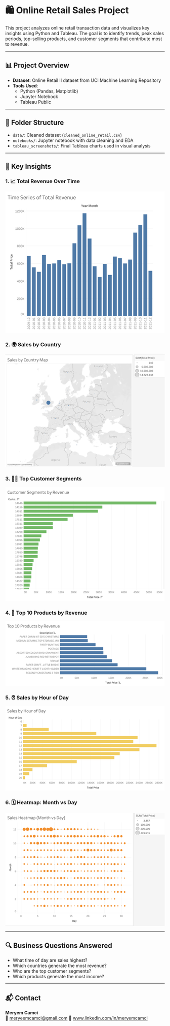 # 🛍️ Online Retail Sales Project

This project analyzes online retail transaction data and visualizes key insights using Python and Tableau. The goal is to identify trends, peak sales periods, top-selling products, and customer segments that contribute most to revenue.

---

## 📊 Project Overview

- **Dataset**: Online Retail II dataset from UCI Machine Learning Repository
- **Tools Used**:
  - Python (Pandas, Matplotlib)
  - Jupyter Notebook
  - Tableau Public

---

## 📁 Folder Structure

- `data/`: Cleaned dataset (`cleaned_online_retail.csv`)
- `notebooks/`: Jupyter notebook with data cleaning and EDA
- `tableau_screenshots/`: Final Tableau charts used in visual analysis

---

## 📌 Key Insights

### 1. 📈 Total Revenue Over Time  
![Total Revenue](tableau_screenshots/time-series-of-total-revenue.png)

### 2. 🌍 Sales by Country  
![Sales by Country](tableau_screenshots/sales-by-country-map.png)

### 3. 🧍‍♂️ Top Customer Segments  
![Customer Segments](tableau_screenshots/customer-segments-by-revenue.png)

### 4. 🛒 Top 10 Products by Revenue  
![Top Products](tableau_screenshots/top-10-products-by-revenue.png)

### 5. ⏰ Sales by Hour of Day  
![Hour of Day](tableau_screenshots/sales-by-hour-of-day.png)

### 6. 🗓️ Heatmap: Month vs Day  
![Heatmap](tableau_screenshots/sales-heatmap-month-vs-day.png)

---

## 🔍 Business Questions Answered

- What time of day are sales highest?
- Which countries generate the most revenue?
- Who are the top customer segments?
- Which products generate the most income?

---

## 📬 Contact

**Meryem Camci**  
📧 meryeemcamci@gmail.com
🔗 www.linkedin.com/in/meryemcamci
